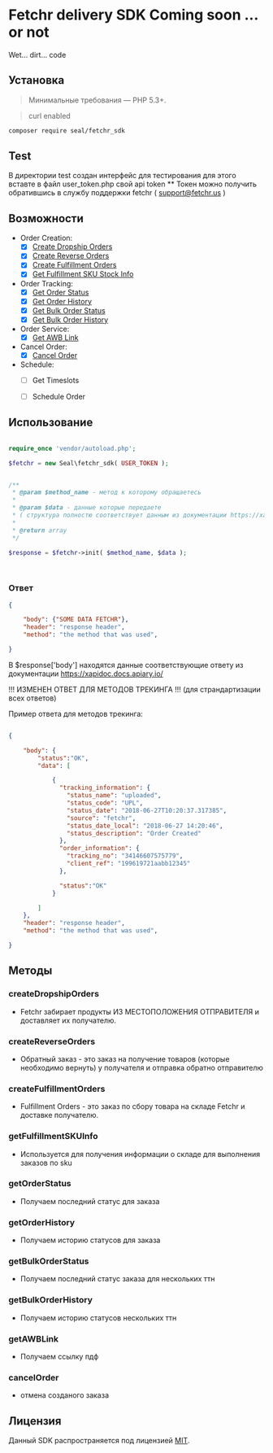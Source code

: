 # Fetchr delivery SDK Coming soon ... or not
Wet... dirt... code


## Установка

> Минимальные требования — PHP 5.3+.

> curl enabled
```bash
composer require seal/fetchr_sdk
```

## Test

В директории test создан интерфейс для тестирования 
для этого вставте в файл user_token.php свой api token
** Токен можно получить обратившись в службу поддержки fetchr ( support@fetchr.us )


## Возможности

- Order Creation:
	- [x] [Create Dropship Orders](#сreateDropshipOrders)
	- [x] [Create Reverse Orders]()
	- [x] [Create Fulfillment Orders]()
	- [x] [Get Fulfillment SKU Stock Info]()

- Order Tracking:
	- [x] [Get Order Status]()
	- [x] [Get Order History]()
	- [x] [Get Bulk Order Status]()
	- [x] [Get Bulk Order History]()

- Order Service:
	- [x] [Get AWB Link]()

- Cancel Order:
	- [x] [Cancel Order]()

- Schedule:
	- [ ] Get Timeslots
	- [ ] Schedule Order


## Использование

```php

require_once 'vendor/autoload.php';

$fetchr = new Seal\fetchr_sdk( USER_TOKEN );


/**
 * @param $method_name - метод к которому обращаетесь
 * 
 * @param $data - данные которые передаете 
 * ( структура полностю соответствует данным из документации https://xapidoc.docs.apiary.io/ )
 *
 * @return array
 */

$response = $fetchr->init( $method_name, $data );

	
```

### Ответ

```json
{

	"body": {"SOME DATA FETCHR"},
	"header": "response header",
	"method": "the method that was used",

}
```

В $response['body'] находятся данные соответствующие ответу из документации https://xapidoc.docs.apiary.io/ 

!!! ИЗМЕНЕН ОТВЕТ ДЛЯ МЕТОДОВ ТРЕКИНГА !!!
(для страндартизации всех ответов)

Пример ответа для методов трекинга:

```json

{

	"body": {
		"status":"OK",
		"data": [

			{
			  "tracking_information": {
			    "status_name": "uploaded",
			    "status_code": "UPL",
			    "status_date": "2018-06-27T10:20:37.317385",
			    "source": "fetchr",
			    "status_date_local": "2018-06-27 14:20:46",
			    "status_description": "Order Created"
			  },
			  "order_information": {
			    "tracking_no": "34146607575779",
			    "client_ref": "199619721aabb12345"
			  },

			  "status":"OK"
			}

		]
	},
	"header": "response header",
	"method": "the method that was used",

}

```


## Методы
	
### сreateDropshipOrders
- Fetchr забирает продукты ИЗ МЕСТОПОЛОЖЕНИЯ ОТПРАВИТЕЛЯ и доставляет их получателю.


### сreateReverseOrders
- Обратный заказ - это заказ на получение товаров (которые необходимо вернуть) у получателя и отправка обратно отправителю


### сreateFulfillmentOrders
- Fulfillment Orders - это заказ по сбору товара на складе Fetchr и доставке получателю.


### getFulfillmentSKUInfo
- Используется для получения информации о складе для выполнения заказов по sku


### getOrderStatus
- Получаем последний статус для заказа


### getOrderHistory
- Получаем историю статусов для заказа


### getBulkOrderStatus
- Получаем последний статус заказа для нескольких ттн


### getBulkOrderHistory
- Получаем историю статусов нескольких ттн


### getAWBLink
- Получаем ссылку пдф


### cancelOrder
- отмена созданого заказа






## Лицензия

Данный SDK распространяется под лицензией [MIT](http://opensource.org/licenses/MIT).

